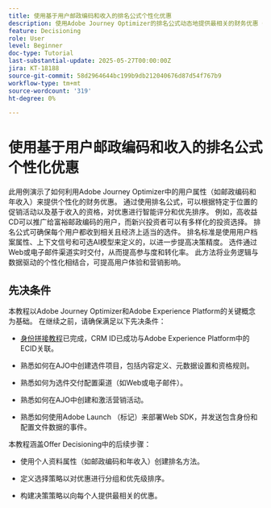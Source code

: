 ```yaml
---
title: 使用基于用户邮政编码和收入的排名公式个性化优惠
description: 使用Adobe Journey Optimizer的排名公式动态地提供最相关的财务优惠（针对每个用户的邮政编码和收入级别量身打造），以实现更高的参与度和更智能的个性化。
feature: Decisioning
role: User
level: Beginner
doc-type: Tutorial
last-substantial-update: 2025-05-27T00:00:00Z
jira: KT-18188
source-git-commit: 58d2964644bc199b9db212040676d87d54f767b9
workflow-type: tm+mt
source-wordcount: '319'
ht-degree: 0%

---
```


# 使用基于用户邮政编码和收入的排名公式个性化优惠

此用例演示了如何利用Adobe Journey Optimizer中的用户属性（如邮政编码和年收入）来提供个性化的财务优惠。 通过使用排名公式，可以根据特定于位置的促销活动以及基于收入的资格，对优惠进行智能评分和优先排序。 例如，高收益CD可以推广给富裕邮政编码的用户，而新兴投资者可以有多样化的投资选择。 排名公式可确保每个用户都收到相关且经济上适当的选件。 排名标准是使用用户档案属性、上下文信号和可选AI模型来定义的，以进一步提高决策精度。 选件通过Web或电子邮件渠道实时交付，从而提高参与度和转化率。 此方法将业务逻辑与数据驱动的个性化相结合，可提高用户体验和营销影响。

## 先决条件

本教程以Adobe Journey Optimizer和Adobe Experience Platform的关键概念为基础。 在继续之前，请确保满足以下先决条件：

* [身份拼接教程](https://experienceleague.adobe.com/zh-hans/docs/journey-optimizer-learn/tutorial-on-identity-stitching-in-aep/introduction)已完成，CRM ID已成功与Adobe Experience Platform中的ECID关联。

* 熟悉如何在AJO中创建选件项目，包括内容定义、元数据设置和资格规则。

* 熟悉如何为选件交付配置渠道（如Web或电子邮件）。

* 熟悉如何在AJO中创建和激活营销活动。

* 熟悉如何使用Adobe Launch （标记）来部署Web SDK，并发送包含身份和配置文件数据的事件。

本教程涵盖Offer Decisioning中的后续步骤：

* 使用个人资料属性（如邮政编码和年收入）创建排名方法。

* 定义选择策略以对优惠进行分组和优先级排序。

* 构建决策策略以向每个人提供最相关的优惠。


